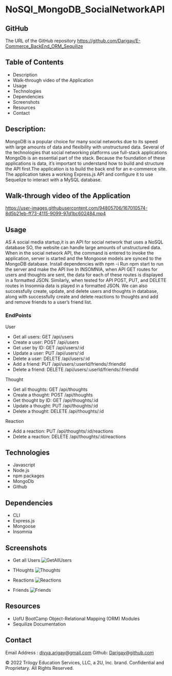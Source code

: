 # NoSQl_MongoDB_SocialNetworkAPI

## GitHub 
The URL of the GitHub repository
https://github.com/Darigay/E-Commerce_BackEnd_ORM_Sequilize

## Table of Contents
- Description
- Walk-through video of the Application
- Usage
- Technologies
- Dependencies
- Screenshots
- Resources
- Contact

## Description:
MongoDB is a popular choice for many social networks due to its speed with large amounts of data and flexibility with unstructured data.   Several of the technologies that social networking platforms use full-stack applications MongoDb is an essential part of the stack. 
Because the foundation of these applications is data, it’s important to understand how to build and structure the API first.The application is to build the back end for an e-commerce site. The application takes a working Express.js API and configure it to use Sequelize to interact with a MySQL database.

## Walk-through video of the Application 

https://user-images.githubusercontent.com/94805706/167010574-8d5b21eb-ff73-4115-9099-97d1bc602484.mp4

## Usage
AS A social media startup,it is an API for social network that uses a NoSQL database
SO, the website can handle large amounts of unstructured data.
When in the social network API, the command is entered to invoke the application, server is started and the Mongoose models are synced to the MongoDB database.
Install dependencies with npm -i
Run npm start to run the server and make the API live
In INSOMNIA, when API GET routes for users and thoughts are sent, the data for each of these routes is displayed in a formatted JSON.
Similarly, when tested for API POST, PUT, and DELETE routes in Insomnia data is played in a formatted JSON.
We can also successfully create, update, and delete users and thoughts in database, along with successfully create and delete reactions to thoughts and add and remove friends to a user’s friend list.
### EndPoints
User
- Get all users: GET /api/users
- Create a user: POST /api/users
- Get user by ID: GET /api/users/:id
- Update a user: PUT /api/users/:id
- Delete a user: DELETE /api/users/:id
- Add a friend: PUT /api/users/:userId/friends/:friendId
- Delete a friend: DELETE /api/users/:userId/friends/:friendId

Thought
- Get all thoughts: GET /api/thoughts
- Create a thought: POST /api/thoughts
- Get thought by ID: GET /api/thoughts/:id
- Update a thought: PUT /api/thoughts/:id
- Delete a thought: DELETE /api/thoughts/:id

Reaction
- Add a reaction: PUT /api/thoughts/:id/reactions
- Delete a reaction: DELETE /api/thoughts/:id/reactions


## Technologies
- Javascript
- Node.js
- npm packages
- MongoDb
- Github

## Dependencies
- CLI
- Express.js
- Mongoose
- Insomnia


## Screenshots
- Get all Users
 ![GetAllUsers](https://user-images.githubusercontent.com/94805706/166989891-f4659d73-443a-4dde-ae1e-1dc708d7e547.png)

- THoughts
![Thoughts](https://user-images.githubusercontent.com/94805706/166989956-7ef9f20d-7742-4291-8255-48c9e63647f2.png)

- Reactions
 ![Reactions](https://user-images.githubusercontent.com/94805706/166990108-41569f70-3fb3-4f28-95a5-cc04087ae274.png)

- Friends
 ![Friends](https://user-images.githubusercontent.com/94805706/166990179-8acdbe6f-7b35-459b-adbd-64cbeb274143.png)


## Resources
- UofU BootCamp Object-Relational Mapping (ORM) Modules
- Sequilize Documentation

## Contact
Email Address : divya.arigay@gmail.com 
Github: Darigay@github.com


© 2022 Trilogy Education Services, LLC, a 2U, Inc. brand. Confidential and Proprietary. All Rights Reserved.
